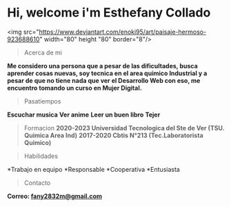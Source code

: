 # Hi, welcome i'm Esthefany Collado

<img src="https://www.deviantart.com/enoki95/art/paisaje-hermoso-923688610" width="80" height "80" border="8"/>

> Acerca de mi

**Me considero una persona que a pesar de las dificultades, busca aprender cosas nuevas, soy tecnica en el area quimico Industrial y a pesar de que no tiene nada que ver el Desarrollo Web con eso, me encuentro tomando un curso en Mujer Digital.**

> Pasatiempos

**Escuchar musica**
**Ver anime**
**Leer un buen libro**
**Tejer**

> Formacion
**2020-2023 Universidad Tecnologica del Ste de Ver (TSU. Quimica Area Ind)**
**2017-2020 Cbtis N°213 (Tec.Laboratorista Quimico)**

> Habilidades

*Trabajo en equipo
*Responsable
*Cooperativa
*Entusiasta

> Contacto

**Correo: fany2832m@gmail.com**
